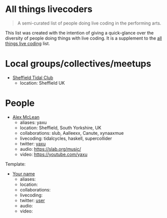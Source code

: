 # All things livecoders

> A semi-curated list of people doing live coding in the performing arts.

This list was created with the intention of giving a quick-glance over the diversity of people doing things with live coding. It is a supplement to the [all things live coding](https://github.com/toplap/awesome-livecoding) list.

# Local groups/collectives/meetups

* [Sheffield Tidal Club](https://tidalclub.github.io/sheffield)
  - location: Sheffield UK

# People

* [Alex McLean](http://slab.org/)
  - aliases: yaxu
  - location: Sheffield, South Yorkshire, UK
  - collaborations: slub, Aalleexx, Canute, xynaaxmue
  - livecoding: tidalcycles, haskell, supercollider
  - twitter: [yaxu](http://twitter.com/yaxu)
  - audio: https://slab.org/music/
  - video: https://youtube.com/yaxu

Template: 

* [Your name](http://yourwebsite/)
  - aliases:
  - location: 
  - collaborations:
  - livecoding: 
  - twitter: [user](http://twitter.com/user)
  - audio: 
  - video: 

